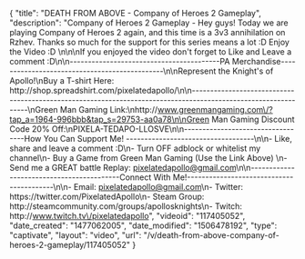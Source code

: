 {
    "title": "DEATH FROM ABOVE - Company of Heroes 2 Gameplay",
    "description": "Company of Heroes 2 Gameplay - Hey guys!  Today we are playing Company of Heroes 2 again, and this time is a 3v3 annihilation on Rzhev.  Thanks so much for the support for this series means a lot :D Enjoy the Video :D \n\n\nIf you enjoyed the video don't forget to Like and Leave a comment :D\n\n-----------------------------------------PA Merchandise----------------------------------------------\n\nRepresent the Knight's of Apollo!\nBuy a T-shirt Here: http:\/\/shop.spreadshirt.com\/pixelatedapollo\/\n\n---------------------------------------------------------------------------------------------------------------\nGreen Man Gaming Link:\nhttp:\/\/www.greenmangaming.com\/?tap_a=1964-996bbb&tap_s=29753-aa0a78\n\nGreen Man Gaming Discount Code 20% Off:\nPIXELA-TEDAPO-LLOSVE\n\n----------------------------------How You Can Support Me! -----------------------------------\n\n- Like, share and leave a comment :D\n- Turn OFF adblock or whitelist my channel\n- Buy a Game from Green Man Gaming (Use the Link Above) \n- Send me a GREAT battle Replay: pixelatedapollo@gmail.com\n\n------------------------------------------Connect With Me!-----------------------------------------\n\n- Email: pixelatedapollo@gmail.com\n- Twitter: https:\/\/twitter.com\/PixelatedApollo\n- Steam Group:  http:\/\/steamcommunity.com\/groups\/apollosknights\n- Twitch: http:\/\/www.twitch.tv\/pixelatedapollo",
    "videoid": "117405052",
    "date_created": "1477062005",
    "date_modified": "1506478192",
    "type": "captivate",
    "layout": "video",
    "url": "\/v\/death-from-above-company-of-heroes-2-gameplay\/117405052"
}